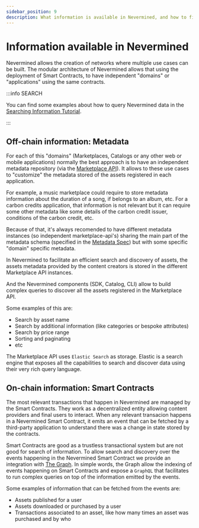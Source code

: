 ```yaml
---
sidebar_position: 9
description: What information is available in Nevermined, and how to find it
---
```


# Information available in Nevermined

Nevermined allows the creation of networks where multiple use cases can be built. The modular architecture of Nevermined allows that using the deployment of Smart Contracts, to have independent "domains" or "applications" using the same contracts.


:::info SEARCH

You can find some examples about how to query Nevermined data in the [Searching Information Tutorial](../tutorials/searching-information.md).

:::

## Off-chain information: Metadata

For each of this "domains" (Marketplaces, Catalogs or any other web or mobile applications) normally the best approach is to have an independent metadata repository (via the [Marketplace API](../architecture/marketplace-api/)). It allows to these use cases to "customize" the metadata stored of the assets registered in each application.

For example, a music marketplace could require to store metadata information about the duration of a song, if belongs to an album, etc. For a carbon credits application, that information is not relevant but it can require some other metadata like some details of the carbon credit issuer, conditions of the carbon credit, etc.

Because of that, it's always recomended to have different metadata instances (so independent marketplace-api's) sharing the main part of the metadata schema (specified in the [Metadata Spec](../architecture/specs/Spec-METADATA.md)) but with some specific "domain" specific metadata.

In Nevermined to facilitate an efficient search and discovery of assets, the assets metadata provided by the content creators is stored in the different Marketplace API instances.

And the Nevermined components (SDK, Catalog, CLI) allow to build complex queries to discover all the assets registered in the Marketplace API.

Some examples of this are:

* Search by asset name
* Search by additional information (like categories or bespoke attributes)
* Search by price range
* Sorting and paginating
* etc

The Marketplace API uses `Elastic Search` as storage. Elastic is a search engine that exposes all the capabilities to search and discover data using their very rich query language.

## On-chain information: Smart Contracts

The most relevant transactions that happen in Nevermined are managed by the Smart Contracts. They work as a decentralized entity allowing content providers and final users to interact. When any relevant transacion happens in a Nevermined Smart Contract, it emits an event that can be fetched by a third-party application to understand there was a change in state stored by the contracts.

Smart Contracts are good as a trustless transactional system but are not good for search of information. To allow search and discovery over the events happening in the Nevermined Smart Contract we provide an integration with [The Graph](https://thegraph.com/). In simple words, the Graph allow the indexing of events happening on Smart Contracts and expose a `GraphQL` that facilitates to run complex queries on top of the information emitted by the events.

Some examples of information that can be fetched from the events are:

* Assets published for a user
* Assets downloaded or purchased by a user
* Transactions associated to an asset, like how many times an asset was purchased and by who
